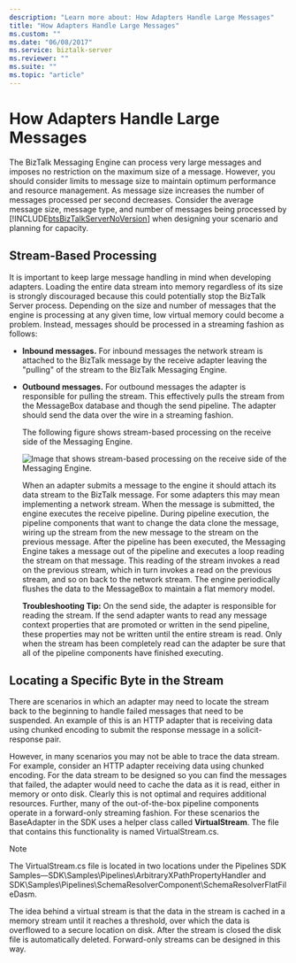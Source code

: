 ```yaml
---
description: "Learn more about: How Adapters Handle Large Messages"
title: "How Adapters Handle Large Messages"
ms.custom: ""
ms.date: "06/08/2017"
ms.service: biztalk-server
ms.reviewer: ""
ms.suite: ""
ms.topic: "article"
---
```

# How Adapters Handle Large Messages
The BizTalk Messaging Engine can process very large messages and imposes no restriction on the maximum size of a message. However, you should consider limits to message size to maintain optimum performance and resource management. As message size increases the number of messages processed per second decreases. Consider the average message size, message type, and number of messages being processed by [!INCLUDE[btsBizTalkServerNoVersion](../includes/btsbiztalkservernoversion-md.md)] when designing your scenario and planning for capacity.  
  
## Stream-Based Processing  
 It is important to keep large message handling in mind when developing adapters. Loading the entire data stream into memory regardless of its size is strongly discouraged because this could potentially stop the BizTalk Server process. Depending on the size and number of messages that the engine is processing at any given time, low virtual memory could become a problem. Instead, messages should be processed in a streaming fashion as follows:  
  
- **Inbound messages.** For inbound messages the network stream is attached to the BizTalk message by the receive adapter leaving the "pulling" of the stream to the BizTalk Messaging Engine.  
  
- **Outbound messages.** For outbound messages the adapter is responsible for pulling the stream. This effectively pulls the stream from the MessageBox database and though the send pipeline. The adapter should send the data over the wire in a streaming fashion.  
  
  The following figure shows stream-based processing on the receive side of the Messaging Engine.  
  
  ![Image that shows stream-based processing on the receive side of the Messaging Engine.](../core/media/streambasedprocessing.gif "Streambasedprocessing")  
  
  When an adapter submits a message to the engine it should attach its data stream to the BizTalk message. For some adapters this may mean implementing a network stream. When the message is submitted, the engine executes the receive pipeline. During pipeline execution, the pipeline components that want to change the data clone the message, wiring up the stream from the new message to the stream on the previous message. After the pipeline has been executed, the Messaging Engine takes a message out of the pipeline and executes a loop reading the stream on that message. This reading of the stream invokes a read on the previous stream, which in turn invokes a read on the previous stream, and so on back to the network stream. The engine periodically flushes the data to the MessageBox to maintain a flat memory model.  
  
  **Troubleshooting Tip:** On the send side, the adapter is responsible for reading the stream. If the send adapter wants to read any message context properties that are promoted or written in the send pipeline, these properties may not be written until the entire stream is read. Only when the stream has been completely read can the adapter be sure that all of the pipeline components have finished executing.  
  
## Locating a Specific Byte in the Stream  
 There are scenarios in which an adapter may need to locate the stream back to the beginning to handle failed messages that need to be suspended. An example of this is an HTTP adapter that is receiving data using chunked encoding to submit the response message in a solicit-response pair.  
  
 However, in many scenarios you may not be able to trace the data stream. For example, consider an HTTP adapter receiving data using chunked encoding. For the data stream to be designed so you can find the messages that failed, the adapter would need to cache the data as it is read, either in memory or onto disk. Clearly this is not optimal and requires additional resources. Further, many of the out-of-the-box pipeline components operate in a forward-only streaming fashion. For these scenarios the BaseAdapter in the SDK uses a helper class called **VirtualStream**. The file that contains this functionality is named VirtualStream.cs.  
  
> [!NOTE]
>  The VirtualStream.cs file is located in two locations under the Pipelines SDK Samples—SDK\Samples\Pipelines\ArbitraryXPathPropertyHandler and SDK\Samples\Pipelines\SchemaResolverComponent\SchemaResolverFlatFileDasm.  
  
 The idea behind a virtual stream is that the data in the stream is cached in a memory stream until it reaches a threshold, over which the data is overflowed to a secure location on disk. After the stream is closed the disk file is automatically deleted. Forward-only streams can be designed in this way.
